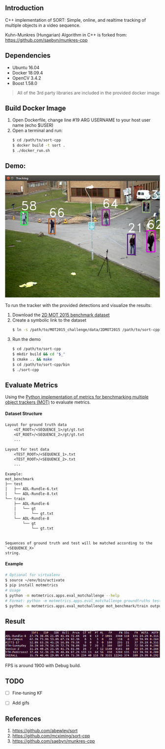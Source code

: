 ## Introduction
C++ implementation of SORT: Simple, online, and realtime tracking of multiple objects in a video sequence.

Kuhn-Munkres (Hungarian) Algorithm in C++ is forked from:
https://github.com/saebyn/munkres-cpp

## Dependencies
- Ubuntu 16.04
- Docker 18.09.4
- OpenCV 3.4.2
- Boost 1.58.0

> All of the 3rd party libraries are included in the provided docker image

## Build Docker Image
1. Open Dockerfile, change line #19 ARG USERNAME to your host user name (echo $USER)
2. Open a terminal and run:
    ```bash
    $ cd /path/to/sort-cpp
    $ docker build -t sort .
    $ ./docker_run.sh
    ```

## Demo:

![Screenshot-1](docs/1.png)



To run the tracker with the provided detections and visualize the results:

1. Download the [2D MOT 2015 benchmark dataset](https://motchallenge.net/data/2D_MOT_2015/#download)
2. Create a symbolic link to the dataset
    ```bash
    $ ln -s /path/to/MOT2015_challenge/data/2DMOT2015 /path/to/sort-cpp/mot_benchmark
    ```
3. Run the demo
    ```bash
    $ cd /path/to/sort-cpp
    $ mkdir build && cd "$_"
    $ cmake .. && make
    $ cd /path/to/sort-cpp/bin
    $ ./sort-cpp
    ```



## Evaluate Metrics

Using the [Python implementation of metrics for benchmarking multiple object trackers (MOT)](https://github.com/cheind/py-motmetrics) to evaluate metrics. 



#### Dataset Structure

```
Layout for ground truth data
	<GT_ROOT>/<SEQUENCE_1>/gt/gt.txt
    <GT_ROOT>/<SEQUENCE_2>/gt/gt.txt
    ...

Layout for test data
    <TEST_ROOT>/<SEQUENCE_1>.txt
    <TEST_ROOT>/<SEQUENCE_2>.txt
    ...

Example:
mot_benchmark
├── test
│   ├── ADL-Rundle-6.txt
│   └── ADL-Rundle-8.txt
└── train
    ├── ADL-Rundle-6
    │   └── gt
    │       └── gt.txt
    └── ADL-Rundle-8
        └── gt
            └── gt.txt


Sequences of ground truth and test will be matched according to the `<SEQUENCE_X>`
string.
```



#### Example

```bash
# Optional for virtualenv
$ source ~/env/bin/activate
$ pip install motmetrics
# Usage
$ python -m motmetrics.apps.eval_motchallenge --help
# Format: python -m motmetrics.apps.eval_motchallenge groundtruths tests
$ python -m motmetrics.apps.eval_motchallenge mot_benchmark/train output/
```



## Result

![Screenshot-1](docs/2.png)



FPS is around 1900 with Debug build.



## TODO

- [ ] Fine-tuning KF
- [ ] Add gifs

 

## References
1. https://github.com/abewley/sort
2. https://github.com/mcximing/sort-cpp
3. https://github.com/saebyn/munkres-cpp
